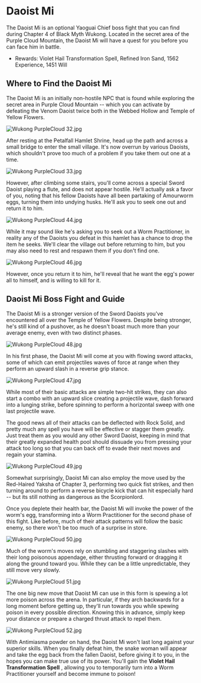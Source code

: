 # Daoist Mi

The Daoist Mi is an optional Yaoguai Chief boss fight that you can find during Chapter 4 of Black Myth Wukong. Located in the secret area of the Purple Cloud Mountain, the Daoist Mi will have a quest for you before you can face him in battle. 

  * Rewards: Violet Hail Transformation Spell, Refined Iron Sand, 1562 Experience, 1451 Will

## Where to Find the Daoist Mi

The Daoist Mi is an initially non-hostile NPC that is found while exploring the secret area in Purple Cloud Mountain -- which you can activate by defeating the Venom Daoist twice both in the Webbed Hollow and Temple of Yellow Flowers. 

![Wukong PurpleCloud 32.jpg](https://oyster.ignimgs.com/mediawiki/apis.ign.com/black-myth-wukong/a/a8/Wukong_PurpleCloud_32.jpg)

After resting at the Petalfall Hamlet Shrine, head up the path and across a small bridge to enter the small village. It's now overrun by various Daoists, which shouldn't prove too much of a problem if you take them out one at a time. 

![Wukong PurpleCloud 33.jpg](https://oyster.ignimgs.com/mediawiki/apis.ign.com/black-myth-wukong/6/6f/Wukong_PurpleCloud_33.jpg)

However, after climbing some stairs, you'll come across a special Sword Daoist playing a flute, and does not appear hostile. He'll actually ask a favor of you, noting that his fellow Daoists have all been partaking of Amourworm eggs, turning them into undying husks. He'll ask you to seek one out and return it to him. 

![Wukong PurpleCloud 44.jpg](https://oyster.ignimgs.com/mediawiki/apis.ign.com/black-myth-wukong/7/7e/Wukong_PurpleCloud_44.jpg)

While it may sound like he's asking you to seek out a Worm Practitioner, in reality any of the Daoists you defeat in this hamlet has a chance to drop the item he seeks. We'll clear the village out before returning to him, but you may also need to rest and respawn them if you don't find one. 

![Wukong PurpleCloud 46.jpg](https://oyster.ignimgs.com/mediawiki/apis.ign.com/black-myth-wukong/f/fb/Wukong_PurpleCloud_46.jpg)

However, once you return it to him, he'll reveal that he want the egg's power all to himself, and is willing to kill for it. 

## Daoist Mi Boss Fight and Guide

The Daoist Mi is a stronger version of the Sword Daoists you've encountered all over the Temple of Yellow Flowers. Despite being stronger, he's still kind of a pushover, as he doesn't boast much more than your average enemy, even with two distinct phases. 

![Wukong PurpleCloud 48.jpg](https://oyster.ignimgs.com/mediawiki/apis.ign.com/black-myth-wukong/3/33/Wukong_PurpleCloud_48.jpg)

In his first phase, the Daoist Mi will come at you with flowing sword attacks, some of which can emit projectiles waves of force at range when they perform an upward slash in a reverse grip stance. 

![Wukong PurpleCloud 47.jpg](https://oyster.ignimgs.com/mediawiki/apis.ign.com/black-myth-wukong/a/aa/Wukong_PurpleCloud_47.jpg)

While most of their basic attacks are simple two-hit strikes, they can also start a combo with an upward slice creating a projectile wave, dash forward into a lunging strike, before spinning to perform a horizontal sweep with one last projectile wave. 

The good news all of their attacks can be deflected with Rock Solid, and pretty much any spell you have will be effective or stagger them greatly. Just treat them as you would any other Sword Daoist, keeping in mind that their greatly expanded health pool should dissuade you from pressing your attack too long so that you can back off to evade their next moves and regain your stamina. 

![Wukong PurpleCloud 49.jpg](https://oyster.ignimgs.com/mediawiki/apis.ign.com/black-myth-wukong/a/a1/Wukong_PurpleCloud_49.jpg)

Somewhat surprisingly, Daoist Mi can also employ the move used by the Red-Haired Yaksha of Chapter 3, performing two quick fist strikes, and then turning around to perform a reverse bicycle kick that can hit especially hard -- but its still nothing as dangerous as the Scorpionlord. 

Once you deplete their health bar, the Daoist Mi will invoke the power of the worm's egg, transforming into a Worm Practitioner for the second phase of this fight. Like before, much of their attack patterns will follow the basic enemy, so there won't be too much of a surprise in store. 

![Wukong PurpleCloud 50.jpg](https://oyster.ignimgs.com/mediawiki/apis.ign.com/black-myth-wukong/a/ae/Wukong_PurpleCloud_50.jpg)

Much of the worm's moves rely on stumbling and staggering slashes with their long poisonous appendage, either thrusting forward or dragging it along the ground toward you. While they can be a little unpredictable, they still move very slowly. 

![Wukong PurpleCloud 51.jpg](https://oyster.ignimgs.com/mediawiki/apis.ign.com/black-myth-wukong/9/92/Wukong_PurpleCloud_51.jpg)

The one big new move that Daoist Mi can use in this form is spewing a lot more poison across the arena. In particular, if they arch backwards for a long moment before getting up, they'll run towards you while spewing poison in every possible direction. Knowing this in advance, simply keep your distance or prepare a charged thrust attack to repel them. 

![Wukong PurpleCloud 52.jpg](https://oyster.ignimgs.com/mediawiki/apis.ign.com/black-myth-wukong/5/5e/Wukong_PurpleCloud_52.jpg)

With Antimiasma powder on hand, the Daoist Mi won't last long against your superior skills. When you finally defeat him, the snake woman will appear and take the egg back from the fallen Daoist, before giving it to you, in the hopes you can make true use of its power. You'll gain the **Violet Hail Transformation Spell** , allowing you to temporarily turn into a Worm Practitioner yourself and become immune to poison! 

